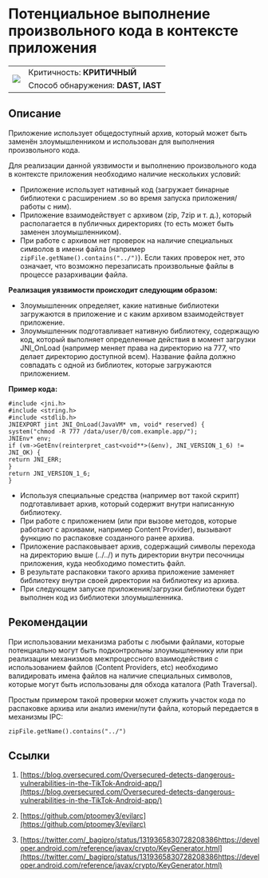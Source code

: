 # Потенциальное выполнение произвольного кода в контексте приложения

<table class='noborder'>
    <colgroup>
      <col/>
      <col/>
    </colgroup>
    <tbody>
      <tr>
        <td rowspan="2"><img src="../../../img/defekt_kritichnyj.png"/></td>
        <td>Критичность:<strong> КРИТИЧНЫЙ</strong></td>
      </tr>
      <tr>
        <td>Способ обнаружения:<strong> DAST, IAST</strong></td>
      </tr>
    </tbody>
</table>

## Описание

Приложение использует общедоступный архив, который может быть заменён злоумышленником и использован для выполнения произвольного кода.

Для реализации данной уязвимости и выполнению произвольного кода в контексте приложения необходимо наличие нескольких условий:

* Приложение использует нативный код (загружает бинарные библиотеки с расширением .so во время запуска приложения/работы с ним).
* Приложение взаимодействует с архивом (zip, 7zip и т. д.), который располагается в публичных директориях (то есть может быть заменен злоумышленником).
* При работе с архивом нет проверок на наличие специальных символов в имени файла (например `zipFile.getName().contains("../")`). Если таких проверок нет, это означает, что возможно перезаписать произвольные файлы в процессе разархивации файла.

**Реализация уязвимости происходит следующим образом:**

* Злоумышленник определяет, какие нативные библиотеки загружаются в приложение и с каким архивом взаимодействует приложение.
* Злоумышленник подготавливает нативную библиотеку, содержащую код, который выполняет определенные действия в момент загрузки JNI_OnLoad (например меняет права на директорию на 777, что делает директорию доступной всем). Название файла должно совпадать с одной из библиотек, которые загружаются приложением.

**Пример кода:**

    #include <jni.h>
    #include <string.h>
    #include <stdlib.h>
    JNIEXPORT jint JNI_OnLoad(JavaVM* vm, void* reserved) {
    system("chmod -R 777 /data/user/0/com.example.app/");
    JNIEnv* env;
    if (vm->GetEnv(reinterpret_cast<void**>(&env), JNI_VERSION_1_6) != JNI_OK) {
    return JNI_ERR;
    }
    return JNI_VERSION_1_6;
    }

* Используя специальные средства (например вот такой скрипт) подготавливает архив, который содержит внутри написанную библиотеку.
* При работе с приложением (или при вызове методов, которые работают с архивами, например Content Provider), вызывают функцию по распаковке созданного ранее архива.
* Приложение распаковывает архив, содержащий символы перехода на директорию выше (../../) и путь директории внутри песочницы приложения, куда необходимо поместить файл.
* В результате распаковки такого архива приложение заменяет библиотеку внутри своей директории на библиотеку из архива.
* При следующем запуске приложения/загрузки библиотеки будет выполнен код из библиотеки злоумышленника.

## Рекомендации

При использовании механизма работы с любыми файлами, которые потенциально могут быть подконтрольны злоумышленнику или при реализации механизмов межпроцессного взаимодействия с использованием файлов (Content Providers, etc) необходимо валидировать имена файлов на наличие специальных символов, которые могут быть использованы для обхода каталога (Path Traversal).

Простым примером такой проверки может служить участок кода по распаковке архива или анализ имени/пути файла, который передается в механизмы IPC:

    zipFile.getName().contains("../")

## Ссылки

1.  [https://blog.oversecured.com/Oversecured-detects-dangerous-vulnerabilities-in-the-TikTok-Android-app/](https://blog.oversecured.com/Oversecured-detects-dangerous-vulnerabilities-in-the-TikTok-Android-app/)

2. [https://github.com/ptoomey3/evilarc](https://github.com/ptoomey3/evilarc)

3. [https://twitter.com/_bagipro/status/1319365830728208386https://developer.android.com/reference/javax/crypto/KeyGenerator.html](https://twitter.com/_bagipro/status/1319365830728208386https://developer.android.com/reference/javax/crypto/KeyGenerator.html)